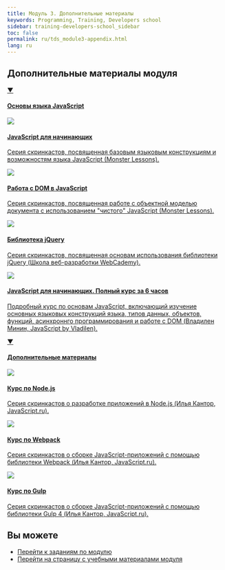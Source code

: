 ```yaml
---
title: Модуль 3. Дополнительные материалы
keywords: Programming, Training, Developers school
sidebar: training-developers-school_sidebar
toc: false
permalink: ru/tds_module3-appendix.html
lang: ru
---
```


## Дополнительные материалы модуля

<div class="panel-group">
    <div class="panel panel-default">
        <div class="panel-heading">
            <a class="pull-right spoiler-push" data-toggle="collapse" href="#collapse1">&#9660;</a>
            <h4 class="panel-title">
                <a data-toggle="collapse" href="#collapse1">
                Основы языка JavaScript</a>
            </h4>
        </div>
        <div id="collapse1" class="panel-collapse collapse in">
            <div class="panel-body">
                <div class="row items">
                    <div class="col-sm-6 col-md-4 portfolio-item">
                        <a href="{{ 'https://monsterlessons.com/project/series/javascript-dlya-nachinayushih' | relative_url }}" class="portfolio-link" target="_blank">
                            <div class="img-wrapper">
                                <img src="{{ "/images/pages/trainings/developers-school/module3/javascript-for-beginners.jpg" | relative_url}}" class="products-img">
                            </div>
                            <h4><span class="item-head">JavaScript для начинающих</span></h4>
                            <p>Серия скринкастов, посвященная базовым языковым конструкциям и возможностям языка JavaScript (Monster Lessons).</p>
                        </a>
                    </div>
                    <div class="col-sm-6 col-md-4 portfolio-item">
                        <a href="{{ 'https://monsterlessons.com/project/series/rabota-s-dom-derevom-v-javascript' | relative_url }}" class="portfolio-link" target="_blank">
                            <div class="img-wrapper">
                                <img src="{{ "/images/pages/trainings/developers-school/module3/dom-javascript.jpg" | relative_url}}" class="products-img">
                            </div>
                            <h4><span class="item-head">Работа с DOM в JavaScript</span></h4>
                            <p>Серия скринкастов, посвященная работе с объектной моделью документа с использованием "чистого" JavaScript (Monster Lessons).</p>
                        </a>
                    </div>
                    <div class="col-sm-6 col-md-4 portfolio-item">
                        <a href="{{ 'https://www.youtube.com/playlist?list=PLuY6eeDuleIO6ys8_OmKphvobZxabbGBz' | relative_url }}" class="portfolio-link" target="_blank">
                            <div class="img-wrapper">
                                <img src="{{ "/images/pages/trainings/developers-school/module3/jquery.jpg" | relative_url}}" class="products-img">
                            </div>
                            <h4><span class="item-head">Библиотека jQuery</span></h4>
                            <p>Серия скринкастов, посвященная основам использования библиотеки jQuery (Школа веб-разработки WebCademy).</p>
                        </a>
                    </div>
                </div>
                <div class="row items">
                    <div class="col-sm-6 col-md-4 portfolio-item">
                        <a href="{{ 'https://www.youtube.com/watch?v=Bluxbh9CaQ0' | relative_url }}" class="portfolio-link" target="_blank">
                            <div class="img-wrapper">
                                <img src="{{ "/images/pages/trainings/developers-school/module3/javascript-for-6-hours.jpg" | relative_url}}" class="products-img">
                            </div>
                            <h4><span class="item-head">JavaScript для начинающих. Полный курс за 6 часов</span></h4>
                            <p>Подробный курс по основам JavaScript, включающий изучение основных языковых конструкций языка, типов данных, объектов, функций, асинхроннго программирования и работе с DOM (Владилен Минин, JavaScript by Vladilen).</p>
                        </a>
                    </div>
                </div>
            </div>
        </div>
    </div>
</div>

<div class="panel-group">
    <div class="panel panel-default">
        <div class="panel-heading">
            <a class="pull-right spoiler-push" data-toggle="collapse" href="#collapse1">&#9660;</a>
            <h4 class="panel-title">
                <a data-toggle="collapse" href="#collapse1">
                Дополнительные материалы</a>
            </h4>
        </div>
        <div id="collapse1" class="panel-collapse collapse in">
            <div class="panel-body">
                <div class="row items">
                    <div class="col-sm-6 col-md-4 portfolio-item">
                        <a href="{{ 'http://learn.javascript.ru/screencast/nodejs' | relative_url }}" class="portfolio-link" target="_blank">
                            <div class="img-wrapper">
                                <img src="{{ "/images/pages/trainings/developers-school/module3/nodejs-course.jpg" | relative_url}}" class="products-img">
                            </div>
                            <h4><span class="item-head">Курс по Node.js</span></h4>
                            <p>Серия скринкастов о разработке приложений в Node.js (Илья Кантор, JavaScript.ru).</p>
                        </a>
                    </div>
                    <div class="col-sm-6 col-md-4 portfolio-item">
                        <a href="{{ 'http://learn.javascript.ru/screencast/webpack' | relative_url }}" class="portfolio-link" target="_blank">
                            <div class="img-wrapper">
                                <img src="{{ "/images/pages/trainings/developers-school/module3/dom-javascript.jpg" | relative_url}}" class="products-img">
                            </div>
                            <h4><span class="item-head">Курс по Webpack</span></h4>
                            <p>Серия скринкастов о сборке JavaScript-приложений с помощью библиотеки Webpack (Илья Кантор, JavaScript.ru).</p>
                        </a>
                    </div>
                    <div class="col-sm-6 col-md-4 portfolio-item">
                        <a href="{{ 'http://learn.javascript.ru/screencast/gulp' | relative_url }}" class="portfolio-link" target="_blank">
                            <div class="img-wrapper">
                                <img src="{{ "/images/pages/trainings/developers-school/module3/gulp-course.jpg" | relative_url}}" class="products-img">
                            </div>
                            <h4><span class="item-head">Курс по Gulp</span></h4>
                            <p>Серия скринкастов о сборке JavaScript-приложений с помощью библиотеки Gulp 4 (Илья Кантор, JavaScript.ru).</p>
                        </a>
                    </div>
                </div>
            </div>
        </div>
    </div>
</div>

## Вы можете

* [Перейти к заданиям по модулю](tds_module3-tasks.html) <i class="fa fa-arrow-right" aria-hidden="true"></i>
* <i class="fa fa-arrow-left" aria-hidden="true"></i> [Перейти на страницу с учебными материалами модуля](tds_module3-learn.html)
